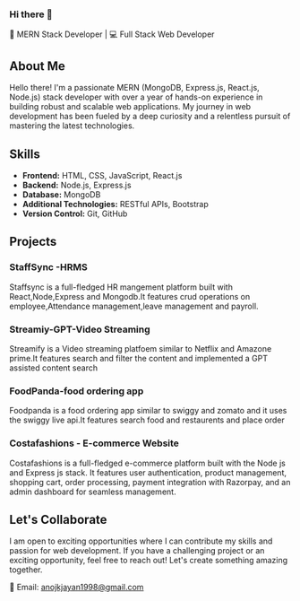 ### Hi there 👋


🚀 MERN Stack Developer | 💻 Full Stack Web Developer

## About Me

Hello there! I'm a passionate MERN (MongoDB, Express.js, React.js, Node.js) stack developer with over a year of hands-on experience in building robust and scalable web applications. My journey in web development has been fueled by a deep curiosity and a relentless pursuit of mastering the latest technologies.

## Skills

- **Frontend:** HTML, CSS, JavaScript, React.js
- **Backend:** Node.js, Express.js
- **Database:** MongoDB
- **Additional Technologies:** RESTful APIs, Bootstrap
- **Version Control:** Git, GitHub

## Projects

### StaffSync -HRMS
Staffsync is a full-fledged HR mangement platform built with React,Node,Express and Mongodb.It features crud operations on employee,Attendance management,leave management and payroll.

### Streamiy-GPT-Video Streaming
Streamify is a Video streaming platfoem similar to Netflix and Amazone prime.It features search and filter the content and implemented a GPT assisted content search 

### FoodPanda-food ordering app
Foodpanda is a food ordering app similar to swiggy and zomato and it uses the swiggy live api.It features search food and restaurents and place order

### Costafashions - E-commerce Website
Costafashions is a full-fledged e-commerce platform built with the  Node js and Express js stack. It features user authentication, product management, shopping cart, order processing, payment integration with Razorpay, and an admin dashboard for seamless management.


## Let's Collaborate

I am open to exciting opportunities where I can contribute my skills and passion for web development. If you have a challenging project or an exciting opportunity, feel free to reach out! Let's create something amazing together.

📧 Email: anojkjayan1998@gmail.com

